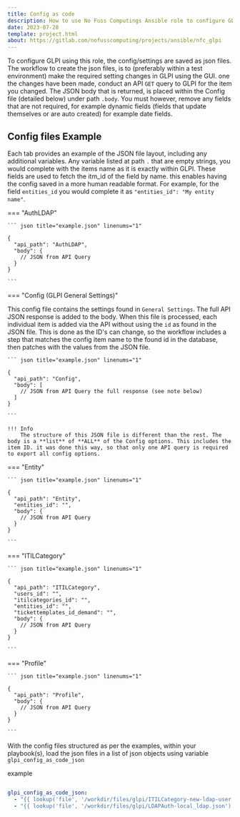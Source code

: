 ```yaml
---
title: Config as code
description: How to use No Fuss Computings Ansible role to configure GLPI from configuration as code.
date: 2023-07-28
template: project.html
about: https://gitlab.com/nofusscomputing/projects/ansible/nfc_glpi
---
```


To configure GLPI using this role, the config/settings are saved as json files. The workflow to create the json files, is to (preferably within a test environment) make the required setting changes in GLPI using the GUI. one the changes have been made, conduct an API `GET` query to GLPI for the item you changed. The JSON body that is returned, is placed within the Config file (detailed below) under path `.body`. You must however, remove any fields that are not required, for example dynamic fields (fields that update themselves or are auto created) for example date fields.


## Config files Example

Each tab provides an example of the JSON file layout, including any additional variables. Any variable listed at path `.` that are empty strings, you would complete with the items name as it is exactly within GLPI. These fields are used to fetch the itm_id of the field by name. this enables having the config saved in a more human readable format. For example, for the field `entities_id` you would complete it as `"entities_id": "My entity name"`.

=== "AuthLDAP"

    ``` json title="example.json" linenums="1"

    {
      "api_path": "AuthLDAP",
      "body": {
        // JSON from API Query
      }
    }

    ```

=== "Config (GLPI General Settings)"

This config file contains the settings found in `General Settings`. The full API JSON response is added to the body. When this file is processed, each individual item is added via the API without using the `id` as found in the JSON file. This is done as the ID's can change, so the workflow includes a step that matches the config item name to the found id in the database, then patches with the values from the JSON file.

    ``` json title="example.json" linenums="1"

    {
      "api_path": "Config",
      "body": [
        // JSON from API Query the full response (see note below)
      ]
    }

    ```

    !!! Info
        The structure of this JSON file is different than the rest. The body is a **list** of **ALL** of the Config options. This includes the item ID. it was done this way, so that only one API query is required to export all config options.

=== "Entity"

    ``` json title="example.json" linenums="1"

    {
      "api_path": "Entity",
      "entities_id": "",
      "body": {
        // JSON from API Query
      }
    }

    ```

=== "ITILCategory"

    ``` json title="example.json" linenums="1"

    {
      "api_path": "ITILCategory",
      "users_id": "",
      "itilcategories_id": "",
      "entities_id": "",
      "tickettemplates_id_demand": "",
      "body": {
        // JSON from API Query
      }
    }

    ```

=== "Profile"

    ``` json title="example.json" linenums="1"

    {
      "api_path": "Profile",
      "body": {
        // JSON from API Query
      }
    }

    ```


With the config files structured as per the examples, within your playbook(s), load the json files in a list of json objects using variable `glpi_config_as_code_json`

example

``` yaml title="my_vars.yaml" linenums="1"

glpi_config_as_code_json:
  - "{{ lookup('file', '/workdir/files/glpi/ITILCategory-new-ldap-user.json') | from_json }}"
  - "{{ lookup('file', '/workdir/files/glpi/LDAPAuth-local_ldap.json') | from_json }}"

```
